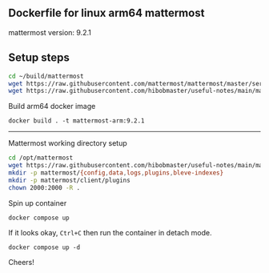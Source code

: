
## Dockerfile for linux arm64 mattermost
mattermost version: 9.2.1

## Setup steps
```sh
cd ~/build/mattermost
wget https://raw.githubusercontent.com/mattermost/mattermost/master/server/build/entrypoint.sh
wget https://raw.githubusercontent.com/hibobmaster/useful-notes/main/mattermost/Dockerfile
```

Build arm64 docker image
```
docker build . -t mattermost-arm:9.2.1
```

---

Mattermost working directory setup
```bash
cd /opt/mattermost
wget https://raw.githubusercontent.com/hibobmaster/useful-notes/main/mattermost/compose.yaml
mkdir -p mattermost/{config,data,logs,plugins,bleve-indexes}
mkdir -p mattermost/client/plugins
chown 2000:2000 -R .
```

Spin up container
```
docker compose up
```
If it looks okay, `Ctrl+C` then run the container in detach mode.
```
docker compose up -d
```

Cheers!